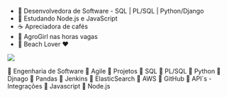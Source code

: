 

- 🧚‍ Desenvolvedora de Software - SQL | PL/SQL | Python/Django
- 🌱 Estudando Node.js e JavaScript
- ☕ Apreciadora de cafés
- 🌿 AgroGirl nas horas vagas
- 🌴 Beach Lover ❤


<img src="/LaisSouza06/LaisSouza06/l.png"/>

💙 Engenharia de Software
💙 Agile
💙 Projetos
💙 SQL
💙 PL/SQL
💙 Python
💙 Djnago
💙 Pandas
💙 Jenkins
💙 ElasticSearch
💙 AWS
💙 GitHub
💙 API`s - Integrações
💙 Javascript
💙 Node.js


